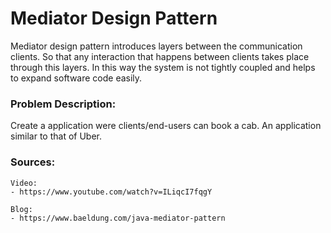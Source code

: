 # Mediator Design Pattern

Mediator design pattern introduces layers between the communication clients. So that any interaction that happens between clients takes place through this layers.
In this way the system is not tightly coupled and helps to expand software code easily.

### Problem Description:

Create a application were clients/end-users can book a cab. An application similar to that of Uber.


### Sources:
    Video:
    - https://www.youtube.com/watch?v=ILiqcI7fqgY

    Blog:
    - https://www.baeldung.com/java-mediator-pattern


     